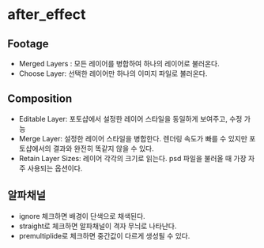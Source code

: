 # after_effect

## Footage
  - Merged Layers : 모든 레이어를 병합하여 하나의 레이어로 불러온다.
  - Choose Layer: 선택한 레이어만 하나의 이미지 파일로 불러온다.
  
## Composition
  - Editable Layer: 포토샵에서 설정한 레이어 스타일을 동일하게 보여주고, 수정 가능
  - Merge Layer: 설정한 레이어 스타일을 병합한다. 렌더링 속도가 빠를 수 있지만 포토샵에서의 결과와 완전히 똑같지 않을 수 있다.
  - Retain Layer Sizes: 레이어 각각의 크기로 읽는다. psd 파일을 불러올 때 가장 자주 사용되는 옵션이다.

## 알파채널

  - ignore 체크하면 배경이 단색으로 채색된다.
  - straight로 체크하면 알파채널이 격자 무늬로 나타난다.
  - premultiplide로 체크하면 중간값이 다르게 생성될 수 있다.
